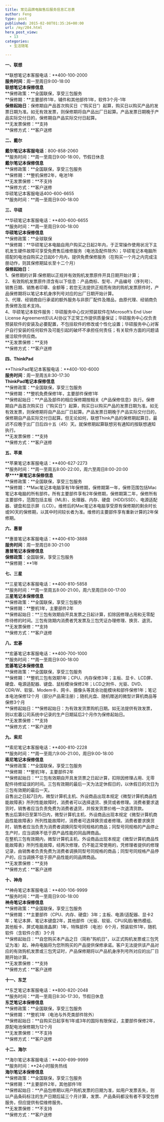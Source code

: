 ```yaml
---
title: 常见品牌电脑售后服务信息汇总表
author: Feng
type: post
published: 2015-02-08T01:35:26+00:00
url: /my/204.html
hera_post_view:
  - 13
categories:
  - 生活随笔

---
```

<div class="alert alert-success">
  <strong>一、联想</strong>
</div>

**联想笔记本客服电话：**400-100-2000  
**服务时间**：周一至周日9:00-18:00  
**联想笔记本保修信息**  
**保修政策：**全国联保，享受三包服务  
**保修期：**主要部件1年，辅件和其他部件1年，软件3个月-1年  
**保修起始日**：保修期自产品首次购买日（“购买日”）起算，购买日以购买产品的发票日期为准。如无有效发票，则保修期将自产品出厂日起算。产品发票日期晚于产品实际交付日的，保修期自产品实际交付日起算。  
**无发票保修：**支持  
**保修方式：**客户送修

<div class="alert alert-success">
  <strong>二、戴尔</strong>
</div>

**戴尔笔记本客服电话**：800-858-2060  
**服务时间：**周一至周日9:00-18:00，节假日休息  
**戴尔笔记本保修信息**  
**保修政策：**全国联保，享受三包服务  
**保修期：**整机保修2年，电池1年  
**无发票保修：**不支持  
**保修方式：**客户送修  
华硕笔记本客服电话400-600-6655  
**服务时间：**周一至周日9:00-18:00

<div class="alert alert-success">
  <strong>三、华硕</strong>
</div>

**华硕笔记本客服电话：**400-600-6655  
**服务时间：**周一至周日9:00-18:00  
**华硕笔记本保修信息**  
**保修政策：**全球联保  
**保修期：**华硕笔记本电脑自用户购买之日起2年内，于正常操作使用状况下主机发生硬件故障可享受免费售后维修服务（电池及配件除外）；华硕笔记本电脑所搭配的电池自购买之日起6个月内，提供免费保修服务（在购买一个月之内完成注册动作，则其保修期延长至十二个月）  
**保修起始日：**  
1、保修期的计算:保修期以正规并有效购机发票原件开具日期开始计算；  
2、有效购机发票原件须含有以下信息：产品商标、型号、产品编号（序列号）、销售日期、销售者印章、金额等；若您无法提供正规而有效的购机发票原件时，产品保修期将以笔记本机身序列号对应的出厂日期开始计算。  
3、代理、经销商自行承诺的额外服务与非原厂配件及赠品，由原代理、经销商负责保修及技术支持。  
4、华硕笔记本软件服务：华硕服务中心仅对预装软件在Microsoft&#8217;s End User License Agreement(EULA)协议下正常工作提供质量保证；华硕服务中心仅负责预装软件的安装及必要配置，不包括软件的修改或个性化设置；华硕服务中心对客户自行安装的任何软件及可能引起的破坏不承担任何责任；有关软件方面的问题请接洽软件供应商。  
**无发票保修：**支持  
**保修方式：**客户送修

<div class="alert alert-success">
  <strong>四、ThinkPad</strong>
</div>

**ThinkPad笔记本客服电话：**400-100-6000  
**服务时间**：周一至周五8:30-17:30  
**ThinkPad笔记本保修信息**  
**保修政策：**全国联保，享受三包服务  
**保修期：**整机免费保修1年，主要部件保修1年  
**保修起始日：**产品及部件的相应保修期按相关《产品保修信息》执行。保修期自产品首次购买日（“购买日”）起算，购买日以购买产品的发票日期为准。如无有效发票，则保修期将自产品出厂日起算。产品发票日期晚于产品实际交付日的，保修期自产品实际交付日起算。但无论如何，联想Think产品的保修期起算日，最迟不应晚于出厂日后四十五（45）天。就保修期起算联想另有通知的按联想通知执行。  
**无发票保修：**支持  
**保修方式：**客户送修

<div class="alert alert-success">
  <strong>五、苹果</strong>
</div>

**苹果笔记本客服电话：**400-627-2273  
**服务时间：**周一至周五8:00-22:00，周六至周日8:00-20:00  
**苹****果笔记本保修信息**  
**保修政策：**全国联保，享受三包服务  
**保修期：**Mac笔记本电脑享有1年保修期，保修期第一年，保修范围包括Mac笔记本电脑的所有部件。所有主要部件享有2年保修期，保修期第二年，保修所有主要部件，范围包括主板（MLB）、处理器、内存、硬盘（HDD/SSD）、电源适配器、键盘和显示屏（LCD）。维修后的Mac笔记本电脑享受原有保修期的剩余时长或90天的保修期，以其中时间较长者为准。维修的主要部件享有重新计算的2年保修期。

<div class="alert alert-success">
  <strong>六、惠普</strong>
</div>

**惠普笔记本客服电话：**400-610-3888  
**服务时间**：周一至周日8:30-21:00  
**惠普笔记本保修信息**  
**保修政策**：全国联保，享受三包服务  
**保修期：**1年

<div class="alert alert-success">
  <strong>七、三星</strong>
</div>

**三星笔记本客服电话：**400-810-5858  
**服务时间：**周一至周五8:00-21:00，周六至周日8:00-17:00  
**三星笔记本保修信息**  
**保修政策：**全国联保，享受三包服务  
**保修期：**整机1年，主要部件2年  
**保修起始日：**三包有效期自开具发票之日起计算，扣除因修理占用和无零配件待修的时间。三包有效期内消费者凭发票及三包凭证办理修理、换货、退货。  
**无发票保修：**支持  
**保修方式：**客户送修

<div class="alert alert-success">
  <strong>八、宏碁</strong>
</div>

**宏碁笔记本客服电话：**400-700-1000  
**服务时间：**周一至周日9:00-18:00  
**宏碁笔记本保修信息**  
**保修政策：**全国联保，享受三包服务  
**保修期：**整机三包有效期1年；CPU、内存保修3年；主板、显卡、LCD屏、硬盘、电源适配器、键盘、鼠标模块保修2年；LCD之附件、光驱、DVD、CDR/W、软驱、Modem卡、网卡、摄像头等其余功能模块和部件保修1年；笔记本电池保修12个月（部分产品需注册）；随机光盘、随机赠送的微型计算机商品等保修3个月  
**保修起始日：**保修起始日：为有效发货票购机日期。如无法提供有效发票，则以宏暮公司系统中记录的生产日期延后2个月作为保修起始日。  
**无发票保修：**支持  
**保修方式：**客户送修

<div class="alert alert-success">
  <strong>九、索尼</strong>
</div>

**索尼笔记本客服电话：**400-810-2228  
**服务时间：**周一至周六9:00-21:00，周日9:00-18:00  
**索尼笔记本保修信息**  
**保修政策：**全国联保，享受三包服务  
**保修期：**整机1年，主要部件2年  
**保修起始日：**三包有效期自开具发货票之日起计算，扣除因修理占用、无零配件待修延误的时间。三包有效期的最后一天为法定休假日的，以休假日的次日为三包有效期的最后一天。  
自售出之日起7日内，微型计算机主机、外设商品出现本规定《微型计算机商品性能故障表》所列性能故障时，消费者可以选择退货、换货或者修理。消费者要求退货时，销售者应当负责免费为消费者退货，并按发货票价格一次退清货款。  
售出后第8日至第15日内，微型计算机主机、外设商品出现本规定《微型计算机商品性能故障表》所列性能故障时，消费者可选择换货或者修理。消费者要求换货时，销售者应当负责为消费者调换同型号同规格的商品；同型号同规格的产品停止生产时，应当调换不低于原产品性能的同品牌商品。  
在整机三包有效期内，微型计算机主机、外设商品出现本规定《微型计算机商品性能故障表》所列性能故障，经两次修理，仍不能正常使用的，凭修理者提供的修理记录，由销售者负责免费为消费者调换同型号同规格的商品；同型号同规格产品停产的，应当调换不低于原产品性能的同品牌商品。  
**无发票保修：**支持  
**保修方式：**客户送修

<div class="alert alert-success">
  <strong>十、神舟</strong>
</div>

**神舟笔记本客服电话：**400-106-9999  
**服务时间：**周一至周日9:00-18:00  
**神舟笔记本保修信息**  
**保修政策：**全国联保，享受三包服务  
**保修期：**主要部件（CPU、内存、硬盘）3年；主板、电源/适配器、显卡2年；笔记本屏、笔记本键盘2年，其他部件（光驱、软驱、CPU风扇/散热模组、其他板卡、屏式电脑液晶屏）1年，特殊部件（电池）6个月，预装软件1年，随机软件（含软件介质）3个月  
**保修起始日：**自您购买本产品之日（简称"购机日"，以正式购机发票或三包凭证为准）起，神舟电脑将为您所购买的产品提供保修承诺。客户无法提供该产品对应的有效购机发票或三包凭证时，产品保修期将以产品机身序列号所对应的出厂日期开始计算。  
**无发票保修：**支持  
**保修方式：**客户送修

<div class="alert alert-success">
  <strong>十一、东芝</strong>
</div>

**东芝笔记本客服电话：**800-820-2048  
**服务时间：**周一至周日8:30-17:30，节假日休息  
**东芝笔记本保修信息**  
**保修政策：**全国联保，享受三包服务  
**保修期：**整机1年（电池与外壳类部件除外）  
**保修起始日：**自购买日起享有1年或3年的国际有限保证，主要部件保修2年，原配电池保修期为12个月  
**无发票保修：**不支持  
**保修方式：**客户送修

<div class="alert alert-success">
  <strong>十二、海尔</strong>
</div>

**海尔笔记本客服电话：**400-699-9999  
**服务时间：**24小时服务热线  
**海尔笔记本保修信息**  
**保修政策：**全国联保，享受三包服务  
**保修期：**主要部件2年，其他部件1年  
**保修起始日：**产品包修期以用户购机发票的日期为准，如用户发票丢失，则以产品条码标注的生产日期后延三个月计算，发票、产品条码都没有者不享受包修服务，但应提供有偿维修服务。  
**无发票保修：**不支持  
**保修方式：**客户送修